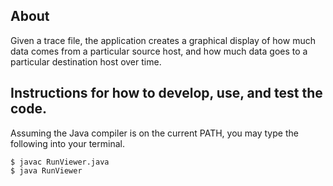 ## About

Given a trace file, the application creates a graphical display of how much data comes from a particular source host, and how much data goes to a particular destination host over time.

## Instructions for how to develop, use, and test the code.

Assuming the Java compiler is on the current PATH, you may type the following into your terminal.

```
$ javac RunViewer.java
$ java RunViewer
```

